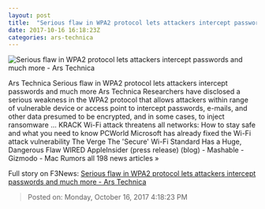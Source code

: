 ```yaml
---
layout: post
title:  "Serious flaw in WPA2 protocol lets attackers intercept passwords and much more - Ars Technica"
date: 2017-10-16 16:18:23Z
categories: ars-technica
---
```


![Serious flaw in WPA2 protocol lets attackers intercept passwords and much more - Ars Technica](https://cdn.arstechnica.net/wp-content/uploads/2014/04/ssl-eavesdropping-640x215.jpg)

Ars Technica Serious flaw in WPA2 protocol lets attackers intercept passwords and much more Ars Technica Researchers have disclosed a serious weakness in the WPA2 protocol that allows attackers within range of vulnerable device or access point to intercept passwords, e-mails, and other data presumed to be encrypted, and in some cases, to inject ransomware ... KRACK Wi-Fi attack threatens all networks: How to stay safe and what you need to know PCWorld Microsoft has already fixed the Wi-Fi attack vulnerability The Verge The 'Secure' Wi-Fi Standard Has a Huge, Dangerous Flaw WIRED AppleInsider (press release) (blog) - Mashable - Gizmodo - Mac Rumors all 198 news articles »


Full story on F3News: [Serious flaw in WPA2 protocol lets attackers intercept passwords and much more - Ars Technica](http://www.f3nws.com/n/4fmEfE)

> Posted on: Monday, October 16, 2017 4:18:23 PM
